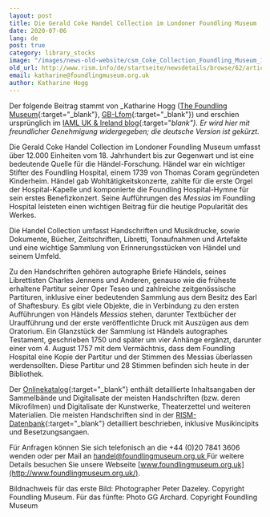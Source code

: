 ```yaml
---
layout: post
title: Die Gerald Coke Handel Collection im Londoner Foundling Museum
date: 2020-07-06
lang: de
post: true
category: library_stocks
image: "/images/news-old-website/csm_Coke_Collection_Foundling_Museum_1_Court_a3a0b537d2.jpg"
old_url: http://www.rism.info/de/startseite/newsdetails/browse/62/article/64/the-gerald-coke-handel-collection-at-the-foundling-museum.html
email: katharine@foundlingmuseum.org.uk
author: Katharine Hogg
---
```


Der folgende Beitrag stammt von _Katharine Hogg ([The Foundling Museum](http://www.foundlingmuseum.org.uk/){:target="_blank"}, [GB-Lfom](https://opac.rism.info/search?View=rism&siglum=GB-Lfom&Language=en){:target="_blank"}) und erschien ursprünglich im [IAML UK & Ireland blog](https://iamlukirl.wordpress.com/2020/05/07/the-gerald-coke-handel-collection-at-the-foundling-museum/){:target="_blank"}. Er wird hier mit freundlicher Genehmigung widergegeben; die deutsche Version ist gekürzt._

Die Gerald Coke Handel Collection im Londoner Foundling Museum umfasst über 12.000 Einheiten vom 18. Jahrhundert bis zur Gegenwart und ist eine bedeutende Quelle für die Händel-Forschung. Händel war ein wichtiger Stifter des Foundling Hospital, einem 1739 von Thomas Coram gegründeten Kinderheim. Händel gab Wohltätigkeitskonzerte, zahlte für die erste Orgel der Hospital-Kapelle und komponierte die Foundling Hospital-Hymne für sein erstes Benefizkonzert. Seine Aufführungen des _Messias_ im Foundling Hospital leisteten einen wichtigen Beitrag für die heutige Popularität des Werkes.

Die Handel Collection umfasst Handschriften und Musikdrucke, sowie Dokumente, Bücher, Zeitschriften, Libretti, Tonaufnahmen und Artefakte und eine wichtige Sammlung von Erinnerungsstücken von Händel und seinem Umfeld.

Zu den Handschriften gehören autographe Briefe Händels, seines Librettisten Charles Jennens und Anderen, genauso wie die früheste erhaltene Partitur seiner Oper Teseo und zahlreiche zeitgenössische Partituren, inklusive einer bedeutenden Sammlung aus dem Besitz des Earl of Shaftesbury. Es gibt viele Objekte, die in Verbindung zu den ersten Aufführungen von Händels _Messias_ stehen, darunter Textbücher der Uraufführung und der erste veröffentlichte Druck mit Auszügen aus dem Oratorium. Ein Glanzstück der Sammlung ist Händels autographes Testament, geschrieben 1750 und später um vier Anhänge ergänzt, darunter einer vom 4. August 1757 mit dem Vermächtnis, dass dem Foundling Hospital eine Kopie der Partitur und der Stimmen des Messias überlassen werdensollten. Diese Partitur und 28 Stimmen befinden sich heute in der Bibliothek.

Der [Onlinekatalog](https://foundling.soutron.net/Portal/){:target="_blank"} enthält detaillierte Inhaltsangaben der Sammelbände und Digitalisate der meisten Handschriften (bzw. deren Mikrofilmen) und Digitalisate der Kunstwerke, Theaterzettel und weiteren Materialien. Die meisten Handschriften sind in der [RISM-Datenbank](https://opac.rism.info/){:target="_blank"} detailliert beschrieben, inklusive Musikincipits und Besetzungsangaen.

Für Anfragen können Sie sich telefonisch an die +44 (0)20 7841 3606 wenden oder per Mail an [handel@foundlingmuseum.org.uk
](mailto:handel@foundlingmuseum.org.uk)Für weitere Details besuchen Sie unsere Webseite [www.foundlingmuseum.org.uk](http://www.foundlingmuseum.org.uk/).


Bildnachweis für das erste Bild: Photographer Peter Dazeley. Copyright Foundling Museum. Für das fünfte: Photo GG Archard. Copyright Foundling Museum

